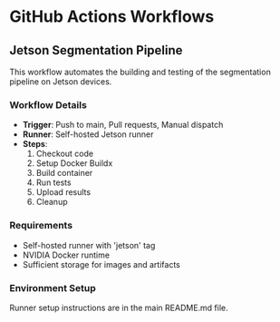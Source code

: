 # GitHub Actions Workflows

## Jetson Segmentation Pipeline

This workflow automates the building and testing of the segmentation pipeline on Jetson devices.

### Workflow Details

- **Trigger**: Push to main, Pull requests, Manual dispatch
- **Runner**: Self-hosted Jetson runner
- **Steps**:
  1. Checkout code
  2. Setup Docker Buildx
  3. Build container
  4. Run tests
  5. Upload results
  6. Cleanup

### Requirements

- Self-hosted runner with 'jetson' tag
- NVIDIA Docker runtime
- Sufficient storage for images and artifacts

### Environment Setup

Runner setup instructions are in the main README.md file.
